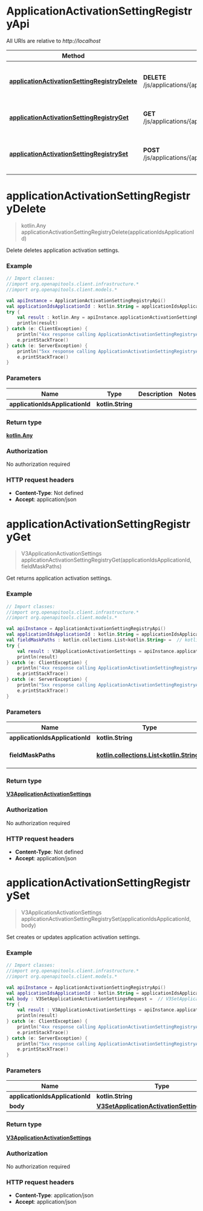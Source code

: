 # ApplicationActivationSettingRegistryApi

All URIs are relative to *http://localhost*

Method | HTTP request | Description
------------- | ------------- | -------------
[**applicationActivationSettingRegistryDelete**](ApplicationActivationSettingRegistryApi.md#applicationActivationSettingRegistryDelete) | **DELETE** /js/applications/{application_ids.application_id}/settings | Delete deletes application activation settings.
[**applicationActivationSettingRegistryGet**](ApplicationActivationSettingRegistryApi.md#applicationActivationSettingRegistryGet) | **GET** /js/applications/{application_ids.application_id}/settings | Get returns application activation settings.
[**applicationActivationSettingRegistrySet**](ApplicationActivationSettingRegistryApi.md#applicationActivationSettingRegistrySet) | **POST** /js/applications/{application_ids.application_id}/settings | Set creates or updates application activation settings.


<a name="applicationActivationSettingRegistryDelete"></a>
# **applicationActivationSettingRegistryDelete**
> kotlin.Any applicationActivationSettingRegistryDelete(applicationIdsApplicationId)

Delete deletes application activation settings.

### Example
```kotlin
// Import classes:
//import org.openapitools.client.infrastructure.*
//import org.openapitools.client.models.*

val apiInstance = ApplicationActivationSettingRegistryApi()
val applicationIdsApplicationId : kotlin.String = applicationIdsApplicationId_example // kotlin.String | 
try {
    val result : kotlin.Any = apiInstance.applicationActivationSettingRegistryDelete(applicationIdsApplicationId)
    println(result)
} catch (e: ClientException) {
    println("4xx response calling ApplicationActivationSettingRegistryApi#applicationActivationSettingRegistryDelete")
    e.printStackTrace()
} catch (e: ServerException) {
    println("5xx response calling ApplicationActivationSettingRegistryApi#applicationActivationSettingRegistryDelete")
    e.printStackTrace()
}
```

### Parameters

Name | Type | Description  | Notes
------------- | ------------- | ------------- | -------------
 **applicationIdsApplicationId** | **kotlin.String**|  |

### Return type

[**kotlin.Any**](kotlin.Any.md)

### Authorization

No authorization required

### HTTP request headers

 - **Content-Type**: Not defined
 - **Accept**: application/json

<a name="applicationActivationSettingRegistryGet"></a>
# **applicationActivationSettingRegistryGet**
> V3ApplicationActivationSettings applicationActivationSettingRegistryGet(applicationIdsApplicationId, fieldMaskPaths)

Get returns application activation settings.

### Example
```kotlin
// Import classes:
//import org.openapitools.client.infrastructure.*
//import org.openapitools.client.models.*

val apiInstance = ApplicationActivationSettingRegistryApi()
val applicationIdsApplicationId : kotlin.String = applicationIdsApplicationId_example // kotlin.String | 
val fieldMaskPaths : kotlin.collections.List<kotlin.String> =  // kotlin.collections.List<kotlin.String> | The set of field mask paths.
try {
    val result : V3ApplicationActivationSettings = apiInstance.applicationActivationSettingRegistryGet(applicationIdsApplicationId, fieldMaskPaths)
    println(result)
} catch (e: ClientException) {
    println("4xx response calling ApplicationActivationSettingRegistryApi#applicationActivationSettingRegistryGet")
    e.printStackTrace()
} catch (e: ServerException) {
    println("5xx response calling ApplicationActivationSettingRegistryApi#applicationActivationSettingRegistryGet")
    e.printStackTrace()
}
```

### Parameters

Name | Type | Description  | Notes
------------- | ------------- | ------------- | -------------
 **applicationIdsApplicationId** | **kotlin.String**|  |
 **fieldMaskPaths** | [**kotlin.collections.List&lt;kotlin.String&gt;**](kotlin.String.md)| The set of field mask paths. | [optional]

### Return type

[**V3ApplicationActivationSettings**](V3ApplicationActivationSettings.md)

### Authorization

No authorization required

### HTTP request headers

 - **Content-Type**: Not defined
 - **Accept**: application/json

<a name="applicationActivationSettingRegistrySet"></a>
# **applicationActivationSettingRegistrySet**
> V3ApplicationActivationSettings applicationActivationSettingRegistrySet(applicationIdsApplicationId, body)

Set creates or updates application activation settings.

### Example
```kotlin
// Import classes:
//import org.openapitools.client.infrastructure.*
//import org.openapitools.client.models.*

val apiInstance = ApplicationActivationSettingRegistryApi()
val applicationIdsApplicationId : kotlin.String = applicationIdsApplicationId_example // kotlin.String | 
val body : V3SetApplicationActivationSettingsRequest =  // V3SetApplicationActivationSettingsRequest | 
try {
    val result : V3ApplicationActivationSettings = apiInstance.applicationActivationSettingRegistrySet(applicationIdsApplicationId, body)
    println(result)
} catch (e: ClientException) {
    println("4xx response calling ApplicationActivationSettingRegistryApi#applicationActivationSettingRegistrySet")
    e.printStackTrace()
} catch (e: ServerException) {
    println("5xx response calling ApplicationActivationSettingRegistryApi#applicationActivationSettingRegistrySet")
    e.printStackTrace()
}
```

### Parameters

Name | Type | Description  | Notes
------------- | ------------- | ------------- | -------------
 **applicationIdsApplicationId** | **kotlin.String**|  |
 **body** | [**V3SetApplicationActivationSettingsRequest**](V3SetApplicationActivationSettingsRequest.md)|  |

### Return type

[**V3ApplicationActivationSettings**](V3ApplicationActivationSettings.md)

### Authorization

No authorization required

### HTTP request headers

 - **Content-Type**: application/json
 - **Accept**: application/json

